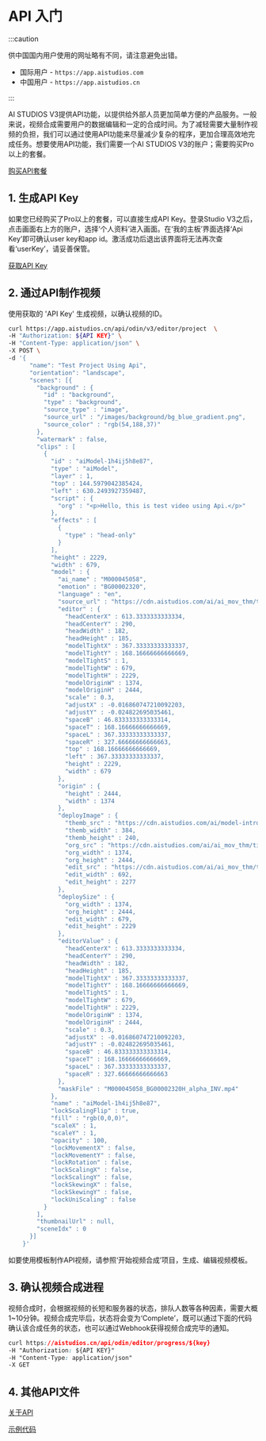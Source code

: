 # API 入门

:::caution

供中国国内用户使用的网址略有不同，请注意避免出错。

- 国际用户 - `https://app.aistudios.com`
- 中国用户 - `https://app.aistudios.cn`

:::

AI STUDIOS V3提供API功能，以提供给外部人员更加简单方便的产品服务。一般来说，视频合成需要用户的数据编辑和一定的合成时间。为了减轻需要大量制作视频的负担，我们可以通过使用API功能来尽量减少复杂的程序，更加合理高效地完成任务。想要使用API功能，我们需要一个AI STUDIOS V3的账户；需要购买Pro以上的套餐。

[购买API套餐](https://app.aistudios.cn)



## 1. 生成API Key

如果您已经购买了Pro以上的套餐，可以直接生成API Key。登录Studio V3之后，点击画面右上方的账户，选择‘个人资料’进入画面。在‘我的主板’界面选择‘Api Key’即可确认user key和app id。激活成功后退出该界面将无法再次查看‘userKey’，请妥善保管。

[获取API Key](./generate-api-key)



## 2. 通过API制作视频

使用获取的 'API Key' 生成视频，以确认视频的ID。

```bash
curl https://app.aistudios.cn/api/odin/v3/editor/project  \
-H "Authorization: ${API KEY}" \
-H "Content-Type: application/json" \
-X POST \
-d '{
      "name": "Test Project Using Api",
      "orientation": "landscape",
      "scenes": [{
        "background" : {
          "id" : "background",
          "type" : "background",
          "source_type" : "image",
          "source_url" : "/images/background/bg_blue_gradient.png",
          "source_color" : "rgb(54,188,37)"
        },
        "watermark" : false,
        "clips" : [
          {
            "id" : "aiModel-1h4ij5h8e87",
            "type" : "aiModel",
            "layer" : 1,
            "top" : 144.5979042385424,
            "left" : 630.2493927359487,
            "script" : {
              "org" : "<p>Hello, this is test video using Api.</p>"
            },
            "effects" : [
              {
                "type" : "head-only"
              }
            ],
            "height" : 2229,
            "width" : 679,
            "model" : {
              "ai_name" : "M000045058",
              "emotion" : "BG00002320",
              "language" : "en",
              "source_url" : "https://cdn.aistudios.com/ai/ai_mov_thm/tight_ai_mov_thm_M000045058_BG00002320.png",
              "editor" : {
                "headCenterX" : 613.3333333333334,
                "headCenterY" : 290,
                "headWidth" : 182,
                "headHeight" : 185,
                "modelTightX" : 367.33333333333337,
                "modelTightY" : 168.16666666666669,
                "modelTightS" : 1,
                "modelTightW" : 679,
                "modelTightH" : 2229,
                "modelOriginW" : 1374,
                "modelOriginH" : 2444,
                "scale" : 0.3,
                "adjustX" : -0.016860747210092203,
                "adjustY" : -0.024822695035461,
                "spaceB" : 46.833333333333314,
                "spaceT" : 168.16666666666669,
                "spaceL" : 367.33333333333337,
                "spaceR" : 327.66666666666663,
                "top" : 168.16666666666669,
                "left" : 367.33333333333337,
                "height" : 2229,
                "width" : 679
              },
              "origin" : {
                "height" : 2444,
                "width" : 1374
              },
              "deployImage" : {
                "themb_src" : "https://cdn.aistudios.com/ai/model-introduce/thumbnails/M000045058_BG00002320.png",
                "themb_width" : 384,
                "themb_height" : 240,
                "org_src" : "https://cdn.aistudios.com/ai/ai_mov_thm/tight_ai_mov_thm_M000045058_BG00002320_org.png",
                "org_width" : 1374,
                "org_height" : 2444,
                "edit_src" : "https://cdn.aistudios.com/ai/ai_mov_thm/tight_ai_mov_thm_M000045058_BG00002320.png",
                "edit_width" : 692,
                "edit_height" : 2277
              },
              "deploySize" : {
                "org_width" : 1374,
                "org_height" : 2444,
                "edit_width" : 679,
                "edit_height" : 2229
              },
              "editorValue" : {
                "headCenterX" : 613.3333333333334,
                "headCenterY" : 290,
                "headWidth" : 182,
                "headHeight" : 185,
                "modelTightX" : 367.33333333333337,
                "modelTightY" : 168.16666666666669,
                "modelTightS" : 1,
                "modelTightW" : 679,
                "modelTightH" : 2229,
                "modelOriginW" : 1374,
                "modelOriginH" : 2444,
                "scale" : 0.3,
                "adjustX" : -0.016860747210092203,
                "adjustY" : -0.024822695035461,
                "spaceB" : 46.833333333333314,
                "spaceT" : 168.16666666666669,
                "spaceL" : 367.33333333333337,
                "spaceR" : 327.66666666666663
              },
              "maskFile" : "M000045058_BG00002320H_alpha_INV.mp4"
            },
            "name" : "aiModel-1h4ij5h8e87",
            "lockScalingFlip" : true,
            "fill" : "rgb(0,0,0)",
            "scaleX" : 1,
            "scaleY" : 1,
            "opacity" : 100,
            "lockMovementX" : false,
            "lockMovementY" : false,
            "lockRotation" : false,
            "lockScalingX" : false,
            "lockScalingY" : false,
            "lockSkewingX" : false,
            "lockSkewingY" : false,
            "lockUniScaling" : false
          }
        ],
        "thumbnailUrl" : null,
        "sceneIdx" : 0
      }]
    }'
```

如要使用模板制作API视频，请参照‘开始视频合成’项目，生成、编辑视频模板。



## 3. 确认视频合成进程

视频合成时，会根据视频的长短和服务器的状态，排队人数等各种因素，需要大概1~10分钟。视频合成完毕后，状态将会变为‘Complete’，既可以通过下面的代码确认该合成任务的状态，也可以通过Webhook获得视频合成完毕的通知。


```css
curl https://aistudios.cn/api/odin/editor/progress/${key}
-H "Authorization: ${API KEY}"
-H "Content-Type: application/json"
-X GET
```

## 4. 其他API文件

[关于API](reference/auth)

[示例代码](https://github.com/DeepBrain-AI/studio-v3-api-sample)
